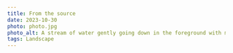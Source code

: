 ```yaml
---
title: From the source
date: 2023-10-30
photo: photo.jpg
photo_alt: A stream of water gently going down in the foreground with mountains and a bright sun in the background
tags: Landscape
---
```

